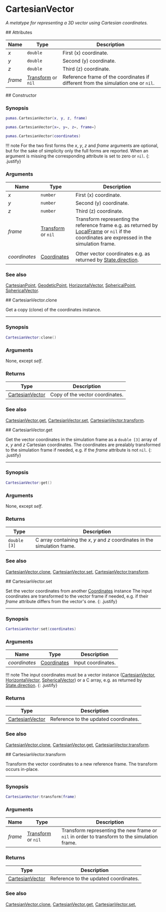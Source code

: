 # CartesianVector
_A metatype for representing a 3D vector using Cartesian coordinates._


<div markdown="1" class="shaded-box fancy">
## Attributes

|Name|Type|Description|
|----|----|-----------|
|*x*|`double`| First (x) coordinate. |
|*y*|`double`| Second (y) coordinate.|
|*z*|`double`| Third (z) coordinate. |
|*frame*|[Transform](Transform.md) or `nil`| Reference frame of the coordinates if different from the simulation one or `nil`.|
</div>


<div markdown="1" class="shaded-box fancy">
## Constructor

### Synopsis

```lua
pumas.CartesianVector(x, y, z, frame)

pumas.CartesianVector{x=, y=, z=, frame=}

pumas.CartesianVector(coordinates)
```

!!! note
    For the two first forms the *x*, *y*, *z* and *frame* arguments are
    optional, but for the sake of simplicity only the full forms are reported.
    When an argument is missing the corresponding attribute is set to zero or
    `nil`.
    {: .justify}

### Arguments

|Name|Type|Description|
|----|----|-----------|
|*x*|`number` | First (x) coordinate. |
|*y*|`number` | Second (y) coordinate.|
|*z*|`number` | Third (z) coordinate. |
|*frame*|[Transform](Transform.md) or `nil`| Transform representing the reference frame e.g. as returned by [LocalFrame](LocalFrame.md) or `nil` if the coordinates are expressed in the simulation frame.|
||||
|*coordinates*|[Coordinates](../Coordinates.md)| Other vector coordinates e.g. as returned by [State.direction](../simulation/State.md:#attributes). |

### See also

[CartesianPoint](CartesianPoint.md),
[GeodeticPoint](GeodeticPoint.md),
[HorizontalVector](HorizontalVector.md),
[SphericalPoint](SphericalPoint.md),
[SphericalVector](SphericalVector.md).

</div>


<div markdown="1" class="shaded-box fancy">
## CartesianVector.clone

Get a copy (clone) of the coordinates instance.

---

### Synopsis

```lua
CartesianVector:clone()
```

### Arguments

None, except *self*.

### Returns

|Type|Description|
|----|-----------|
|[CartesianVector](CartesianVector.md)| Copy of the vector coordinates.|

### See also

[CartesianVector.get](#cartesianvectorget),
[CartesianVector.set](#cartesianvectorset),
[CartesianVector.transform](#cartesianvectortransform).
</div>


<div markdown="1" class="shaded-box fancy">
## CartesianVector.get

Get the vector coordinates in the simulation frame as a `double [3]` array of
*x*, *y* and *z* Cartesian coordinates. The coordinates are prealably
transformed to the simulation frame if needed, e.g.  if the *frame* attribute is
not `nil`.
{: .justify}

---

### Synopsis

```lua
CartesianVector:get()
```

### Arguments

None, except *self*.

### Returns

|Type|Description|
|----|-----------|
|`double [3]`| C array containing the *x*, *y* and *z* coordinates in the simulation frame.|

### See also

[CartesianVector.clone](#cartesianvectorclone),
[CartesianVector.set](#cartesianvectorset),
[CartesianVector.transform](#cartesianvectortransform).

</div>


<div markdown="1" class="shaded-box fancy">
## CartesianVector.set

Set the vector coordinates from another [Coordinates](../Coordinates.md)
instance The input coordinates are transformed to the vector frame if needed,
e.g.  if their *frame* attribute differs from the vector's one.
{: .justify}

---

### Synopsis

```lua
CartesianVector:set(coordinates)
```

### Arguments

|Name|Type|Description|
|----|----|-----------|
|*coordinates*|[Coordinates](../Coordinates.md)| Input coordinates.|

!!! note
    The input coordinates must be a vector instance
    ([CartesianVector](CartesianVector.md), [HorizontalVector](HorizontalVector.md),
    [SphericalVector](SphericalVector.md)) or a C array, e.g. as returned by
    [State.direction](../simulation/State.md#attributes).
    {: .justify}

### Returns

|Type|Description|
|----|-----------|
|[CartesianVector](CartesianVector.md)| Reference to the updated coordinates.|

### See also

[CartesianVector.clone](#cartesianvectorclone),
[CartesianVector.get](#cartesianvectorget),
[CartesianVector.transform](#cartesianvectortransform).
</div>


<div markdown="1" class="shaded-box fancy">
## CartesianVector.transform

Transform the vector coordinates to a new reference frame. The transform occurs
in-place.

---

### Synopsis

```lua
CartesianVector:transform(frame)
```

### Arguments

|Name|Type|Description|
|----|----|-----------|
|*frame*|[Transform](Transform.md) or `nil`| Transform representing the new frame or `nil` in order to transform to the simulation frame.|

### Returns

|Type|Description|
|----|-----------|
|[CartesianVector](CartesianVector.md)| Reference to the updated coordinates.|

### See also

[CartesianVector.clone](#cartesianvectorclone),
[CartesianVector.get](#cartesianvectorget),
[CartesianVector.set](#cartesianvectorset),
</div>
